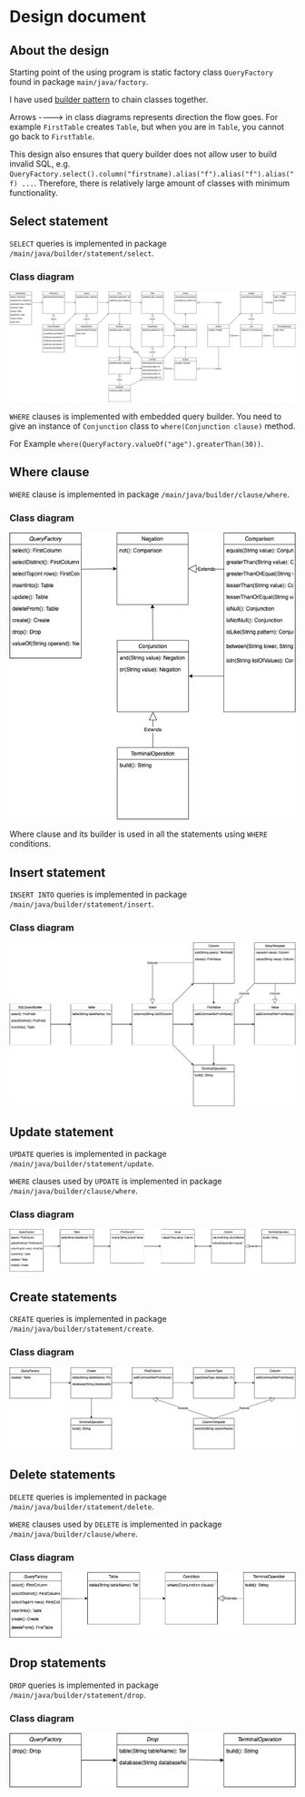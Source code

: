 # Design document

## About the design

Starting point of the using program is static factory class `QueryFactory` found in package `main/java/factory`. 

I have used [builder pattern](https://en.wikipedia.org/wiki/Builder_pattern) to chain classes together. 

Arrows ----> in class diagrams represents direction the flow goes.
For example `FirstTable` creates `Table`, but when you are in `Table`, you cannot go back to `FirstTable`.

This design also ensures that query builder does not allow user to build invalid SQL, e.g. `QueryFactory.select().column("firstname).alias("f").alias("f").alias("f) ...`.
Therefore, there is relatively large amount of classes with minimum functionality.

## Select statement

`SELECT` queries is implemented in package `/main/java/builder/statement/select`.

### Class diagram

![Select_class_diagram](https://github.com/MiguelSombrero/sql-query-builder/blob/develop/docs/select-class-diagram.jpg)

`WHERE` clauses is implemented with embedded query builder. You need to give an instance of `Conjunction` class to `where(Conjunction clause)` method.

For Example `where(QueryFactory.valueOf("age").greaterThan(30))`.

## Where clause

`WHERE` clause is implemented in package `/main/java/builder/clause/where`.

### Class diagram

![Select_class_diagram](https://github.com/MiguelSombrero/sql-query-builder/blob/develop/docs/where-class-diagram.jpg)

Where clause and its builder is used in all the statements using `WHERE` conditions.

## Insert statement

`INSERT INTO` queries is implemented in package `/main/java/builder/statement/insert`.

### Class diagram

![Insert_class_diagram](https://github.com/MiguelSombrero/sql-query-builder/blob/develop/docs/insert-class-diagram.jpg)

## Update statement

`UPDATE` queries is implemented in package `/main/java/builder/statement/update`.

`WHERE` clauses used by `UPDATE` is implemented in package `/main/java/builder/clause/where`.

### Class diagram

![Update_class_diagram](https://github.com/MiguelSombrero/sql-query-builder/blob/develop/docs/update-class-diagram.jpg)

## Create statements

`CREATE` queries is implemented in package `/main/java/builder/statement/create`.

### Class diagram

![Create_class_diagram](https://github.com/MiguelSombrero/sql-query-builder/blob/develop/docs/create-class-diagram.jpg)

## Delete statements

`DELETE` queries is implemented in package `/main/java/builder/statement/delete`.

`WHERE` clauses used by `DELETE` is implemented in package `/main/java/builder/clause/where`.

### Class diagram

![Delete_class_diagram](https://github.com/MiguelSombrero/sql-query-builder/blob/develop/docs/delete-class-diagram.jpg)

## Drop statements

`DROP` queries is implemented in package `/main/java/builder/statement/drop`.

### Class diagram

![Drop_class_diagram](https://github.com/MiguelSombrero/sql-query-builder/blob/develop/docs/drop-class-diagram.jpg)
